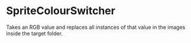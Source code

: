 # SpriteColourSwitcher
Takes an RGB value and replaces all instances of that value in the images inside the target folder. 
